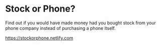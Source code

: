 # Stock or Phone?

Find out if you would have made money had you bought stock from your phone company instead of purchasing a phone itself.

https://stockorphone.netlify.com
